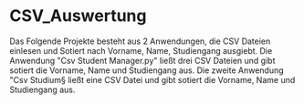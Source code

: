 # CSV_Auswertung

Das Folgende Projekte besteht aus 2 Anwendungen, die CSV Dateien einlesen und Sotiert nach Vorname, Name, Studiengang ausgiebt.
Die Anwendung "Csv Student Manager.py" ließt drei CSV Dateien und gibt sotiert die Vorname, Name und Studiengang aus.
Die zweite Anwendung "Csv Studium§ ließt eine CSV Datei und gibt sotiert die Vorname, Name und Studiengang aus.

